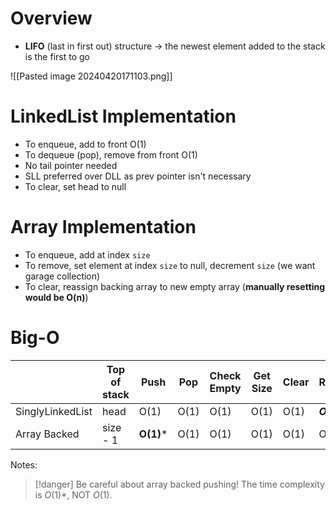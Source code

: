 # Overview
- **LIFO** (last in first out) structure -> the newest element added to the stack is the first to go

![[Pasted image 20240420171103.png]]


# LinkedList Implementation
- To enqueue, add to front O(1)
- To dequeue (pop), remove from front O(1)
- No tail pointer needed
- SLL preferred over DLL as prev pointer isn't necessary
- To clear, set head to null

# Array Implementation
- To enqueue, add at index `size`
- To remove, set element at index `size` to null, decrement `size` (we want garage collection)
- To clear, reassign backing array to new empty array (**manually resetting would be O(n)**)

# Big-O


|                  | Top of stack | Push      | Pop  | Check Empty | Get Size | Clear | Resize     |
| ---------------- | ------------ | --------- | ---- | ----------- | -------- | ----- | ---------- |
| SinglyLinkedList | head         | O(1)      | O(1) | O(1)        | O(1)     | O(1)  | ***O(1)*** |
| Array Backed     | size - 1     | **O(1)*** | O(1) | O(1)        | O(1)     | O(1)  | O(n)       |
Notes:
> [!danger] Be careful about array backed pushing!
> The time complexity is $O(1)*$, NOT $O(1)$. 

